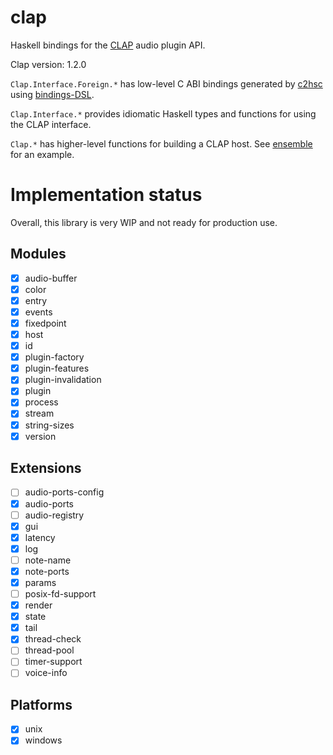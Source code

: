 # clap

Haskell bindings for the [CLAP](https://cleveraudio.org/) audio plugin API.

Clap version: 1.2.0

`Clap.Interface.Foreign.*` has low-level C ABI bindings generated by [c2hsc](https://hackage.haskell.org/package/c2hsc) using [bindings-DSL](https://hackage.haskell.org/package/bindings-DSL).

`Clap.Interface.*` provides idiomatic Haskell types and functions for using the CLAP interface.

`Clap.*` has higher-level functions for building a CLAP host. See [ensemble](https://github.com/JBetz/ensemble) for an example.

# Implementation status

Overall, this library is very WIP and not ready for production use.


## Modules

- [x] audio-buffer
- [x] color
- [x] entry
- [x] events
- [x] fixedpoint
- [x] host
- [x] id
- [x] plugin-factory
- [x] plugin-features
- [x] plugin-invalidation
- [x] plugin
- [x] process
- [x] stream
- [x] string-sizes
- [x] version

## Extensions

- [ ] audio-ports-config
- [x] audio-ports
- [ ] audio-registry
- [x] gui
- [x] latency
- [x] log
- [ ] note-name
- [x] note-ports
- [x] params
- [ ] posix-fd-support
- [x] render
- [x] state
- [x] tail
- [x] thread-check
- [ ] thread-pool
- [ ] timer-support
- [ ] voice-info

## Platforms

- [x] unix
- [x] windows
